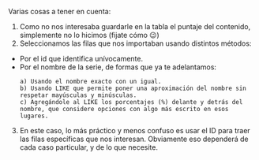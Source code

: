 Varias cosas a tener en cuenta:

1. Como no nos interesaba guardarle en la tabla el puntaje del contenido, simplemente no lo hicimos (fijate cómo :wink:)
2. Seleccionamos las filas que nos importaban usando distintos métodos:
  * Por el id que identifica unívocamente. 
  * Por el nombre de la serie, de formas que ya te adelantamos:
    ```
    a) Usando el nombre exacto con un igual.
    b) Usando LIKE que permite poner una aproximación del nombre sin respetar mayúsculas y minúsculas.
    c) Agregándole al LIKE los porcentajes (%) delante y detrás del nombre, que considere opciones con algo más escrito en esos lugares. 
    ```
3. En este caso, lo más práctico y menos confuso es usar el ID para traer las filas específicas que nos interesan. Obviamente eso dependerá de cada caso particular, y de lo que necesite. 
